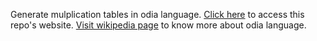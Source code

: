 Generate mulplication tables in odia language. <a href="https://parida-git.github.com/odiatable">Click here</a> to access this repo's website. <a href="https://en.m.wikipedia.org/wiki/Odia_language">Visit wikipedia page</a> to know more about odia language. 
